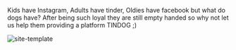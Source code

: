 Kids have Instagram, Adults have tinder, Oldies have facebook but what do dogs have? After being such loyal they are still empty handed so why not let us help them providing a platform TINDOG ;) 

![site-template](https://user-images.githubusercontent.com/52750629/104054246-c4d34080-5212-11eb-9375-98a342931033.PNG)

